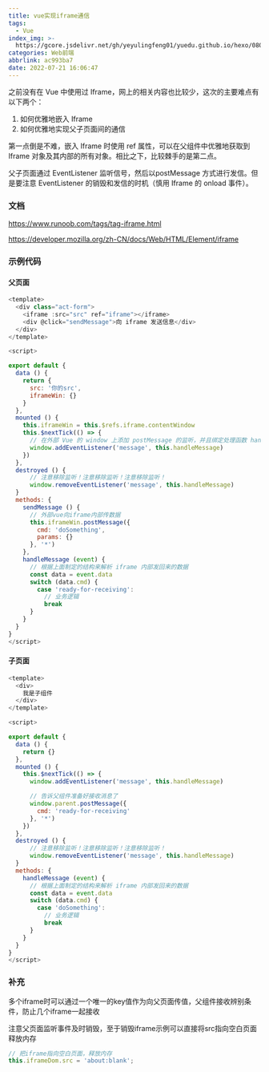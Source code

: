 ```yaml
---
title: vue实现iframe通信
tags:
  - Vue
index_img: >-
  https://gcore.jsdelivr.net/gh/yeyulingfeng01/yuedu.github.io/hexo/0805623231.jpg
categories: Web前端
abbrlink: ac993ba7
date: 2022-07-21 16:06:47
---
```


之前没有在 Vue 中使用过 Iframe，网上的相关内容也比较少，这次的主要难点有以下两个：

1. 如何优雅地嵌入 Iframe
2. 如何优雅地实现父子页面间的通信

第一点倒是不难，嵌入 Iframe 时使用 ref 属性，可以在父组件中优雅地获取到 Iframe 对象及其内部的所有对象。相比之下，比较棘手的是第二点。

父子页面通过 EventListener 监听信号，然后以postMessage 方式进行发信。但是要注意 EventListener 的销毁和发信的时机（慎用 Iframe 的 onload 事件）。

### 文档

https://www.runoob.com/tags/tag-iframe.html

https://developer.mozilla.org/zh-CN/docs/Web/HTML/Element/iframe

### 示例代码

#### 父页面

```js
<template>
  <div class="act-form">
    <iframe :src="src" ref="iframe"></iframe>
    <div @click="sendMessage">向 iframe 发送信息</div>
  </div>
</template>

<script>

export default {
  data () {
    return {
      src: '你的src',
      iframeWin: {}
    }
  },
  mounted () {
    this.iframeWin = this.$refs.iframe.contentWindow
    this.$nextTick(() => {
      // 在外部 Vue 的 window 上添加 postMessage 的监听，并且绑定处理函数 handleMessage
      window.addEventListener('message', this.handleMessage)
    })
  },
  destroyed () {
      // 注意移除监听！注意移除监听！注意移除监听！
      window.removeEventListener('message', this.handleMessage)
  }    
  methods: {
    sendMessage () {
      // 外部vue向iframe内部传数据
      this.iframeWin.postMessage({
        cmd: 'doSomething',
        params: {}
      }, '*')
    },
    handleMessage (event) {
      // 根据上面制定的结构来解析 iframe 内部发回来的数据
      const data = event.data
      switch (data.cmd) {
        case 'ready-for-receiving':
          // 业务逻辑
          break
      }
    }
  }
}
</script>
```

#### 子页面

```js
<template>
  <div>
    我是子组件
  </div>
</template>

<script>

export default {
  data () {
    return {}
  },
  mounted () {
    this.$nextTick(() => {
      window.addEventListener('message', this.handleMessage)

      // 告诉父组件准备好接收消息了
      window.parent.postMessage({
        cmd: 'ready-for-receiving'
      }, '*')
    })
  },
  destroyed () {
      // 注意移除监听！注意移除监听！注意移除监听！
      window.removeEventListener('message', this.handleMessage)
  }
  methods: {
    handleMessage (event) {
      // 根据上面制定的结构来解析 iframe 内部发回来的数据
      const data = event.data
      switch (data.cmd) {
        case 'doSomething':
          // 业务逻辑
          break
      }
    }
  }
}
</script>
```

### 补充

多个iframe时可以通过一个唯一的key值作为向父页面传值，父组件接收辨别条件，防止几个iframe一起接收

注意父页面监听事件及时销毁，至于销毁iframe示例可以直接将src指向空白页面释放内存

```js
// 把iframe指向空白页面，释放内存
this.iframeDom.src = 'about:blank';
```


